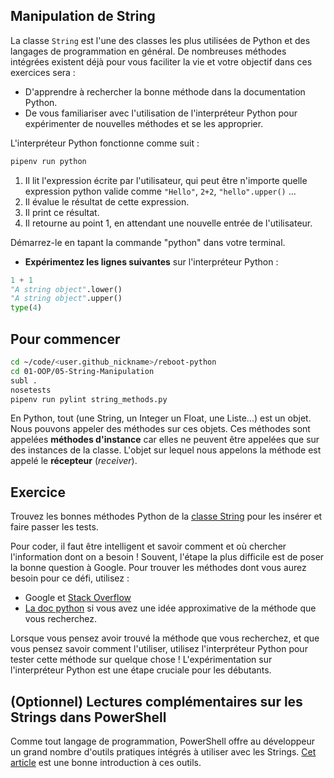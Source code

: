 ## Manipulation de String

La classe `String` est l'une des classes les plus utilisées de Python et des langages de programmation en général. De nombreuses méthodes intégrées existent déjà pour vous faciliter la vie et votre objectif dans ces exercices sera :

- D'apprendre à rechercher la bonne méthode dans la documentation Python.
- De vous familiariser avec l'utilisation de l'interpréteur Python pour expérimenter de nouvelles méthodes et se les approprier.

L'interpréteur Python fonctionne comme suit :

```bash
pipenv run python
```

1. Il lit l'expression écrite par l'utilisateur, qui peut être n'importe quelle expression python valide comme `"Hello"`, `2+2`, `"hello".upper()` ...
2. Il évalue le résultat de cette expression.
3. Il print ce résultat.
4. Il retourne au point 1, en attendant une nouvelle entrée de l'utilisateur.

Démarrez-le en tapant la commande "python" dans votre terminal.

* **Expérimentez les lignes suivantes** sur l'interpréteur Python :

```python
1 + 1
"A string object".lower()
"A string object".upper()
type(4)
```

## Pour commencer


```bash
cd ~/code/<user.github_nickname>/reboot-python
cd 01-OOP/05-String-Manipulation
subl .
nosetests
pipenv run pylint string_methods.py
```

En Python, tout (une String, un Integer un Float, une Liste...) est un objet. Nous pouvons appeler des méthodes sur ces objets. Ces méthodes sont appelées **méthodes d'instance** car elles ne peuvent être appelées que sur des instances de la classe. L'objet sur lequel nous appelons la méthode est appelé le **récepteur** (*receiver*).

## Exercice

Trouvez les bonnes méthodes Python de la [classe String](https://docs.python.org/3/library/stdtypes.html#string-methods) pour les insérer et faire passer les tests.

Pour coder, il faut être intelligent et savoir comment et où chercher l'information dont on a besoin ! Souvent, l'étape la plus difficile est de poser la bonne question à Google. Pour trouver les méthodes dont vous aurez besoin pour ce défi, utilisez :

* Google et [Stack Overflow](http://stackoverflow.com/)
* [La doc python](https://docs.python.org/3) si vous avez une idée approximative de la méthode que vous recherchez.

Lorsque vous pensez avoir trouvé la méthode que vous recherchez, et que vous pensez savoir comment l'utiliser, utilisez l'interpréteur Python pour tester cette méthode sur quelque chose ! L'expérimentation sur l'interpréteur Python est une étape cruciale pour les débutants.

## (Optionnel) Lectures complémentaires sur les Strings dans PowerShell

Comme tout langage de programmation, PowerShell offre au développeur un grand nombre d'outils pratiques intégrés à utiliser avec les Strings. [Cet article](https://4sysops.com/archives/strings-in-powershell-replace-compare-concatenate-split-substring/) est une bonne introduction à ces outils.
